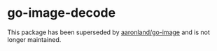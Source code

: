 # go-image-decode

This package has been superseded by [aaronland/go-image](https://github.com/aaronland/go-image) and is not longer maintained.